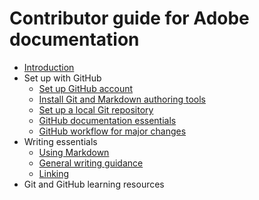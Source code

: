 # Contributor guide for Adobe documentation

+ [Introduction](introduction.md)
+ Set up with GitHub
    + [Set up GitHub account](setup/sign-up.md)
    + [Install Git and Markdown authoring tools](setup/install-tools.md)
    + [Set up a local Git repository](setup/local-repo.md)
    + [GitHub documentation essentials](setup/git-fundamentals.md)
    + [GitHub workflow for major changes](setup/full-workflow.md)
+ Writing essentials
    + [Using Markdown](writing-essentials/using-markdown.md)
    + [General writing guidance](writing-essentials/general-writing-guidance.md)
    + [Linking](writing-essentials/linking.md)
+ Git and GitHub learning resources
